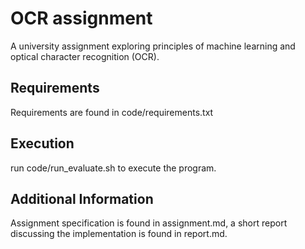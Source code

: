 # OCR assignment

A university assignment exploring principles of machine learning and optical character recognition (OCR).

## Requirements

Requirements are found in code/requirements.txt

## Execution

run code/run_evaluate.sh to execute the program.

## Additional Information

Assignment specification is found in assignment.md, a short report discussing the implementation is found in report.md.

